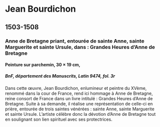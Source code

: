# Jean Bourdichon

## 1503-1508

### Anne de Bretagne priant, entourée de sainte Anne, sainte Marguerite et sainte Ursule, dans : Grandes Heures d’Anne de Bretagne

#### Peinture sur parchemin, 30 × 19 cm,

##### BnF, département des Manuscrits, Latin 9474, fol. 3r

  
Dans cette œuvre, Jean Bourdichon, enlumineur et peintre du XVème, renommé dans la cour de France, rend ici hommage à Anne de Bretagne, reine consort de France dans un livre intitulé : Grandes Heures d’Anne de Bretagne. Suite à sa demande, il réalise une représentation de celle-ci en prière, entourée de trois saintes vénérées : sainte Anne, sainte Marguerite et sainte Ursule. L’artiste célèbre donc la dévotion d’Anne de Bretagne tout en soulignant son lien spirituel avec ses protectrices. 